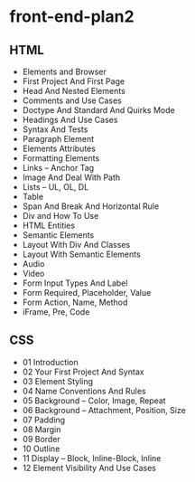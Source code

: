 # front-end-plan2

## HTML
- Elements and Browser
- First Project And First Page
- Head And Nested Elements
- Comments and Use Cases
- Doctype And Standard And Quirks Mode
- Headings And Use Cases
- Syntax And Tests
- Paragraph Element
- Elements Attributes
- Formatting Elements
- Links – Anchor Tag
- Image And Deal With Path
- Lists – UL, OL, DL
- Table
- Span And Break And Horizontal Rule
- Div and How To Use
- HTML Entities
- Semantic Elements
- Layout With Div And Classes
- Layout With Semantic Elements
- Audio
- Video
- Form Input Types And Label
- Form Required, Placeholder, Value
- Form Action, Name, Method
- iFrame, Pre, Code


## CSS 
- 01 Introduction
- 02 Your First Project And Syntax
- 03 Element Styling
- 04 Name Conventions And Rules
- 05 Background – Color, Image, Repeat
- 06 Background – Attachment, Position, Size
- 07 Padding
- 08 Margin
- 09 Border
- 10 Outline
- 11 Display – Block, Inline-Block, Inline
- 12 Element Visibility And Use Cases 
